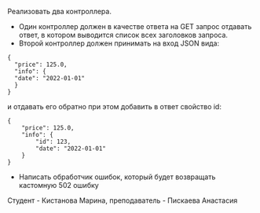 Реализовать два контроллера.

- Один контроллер должен в качестве ответа на GET запрос отдавать ответ, в котором выводится список всех заголовков запроса.
- Второй контроллер должен принимать на вход JSON вида:
```
{
  "price": 125.0,
  "info": {
  "date": "2022-01-01"
  }
}
```

и отдавать его обратно при этом добавить в ответ свойство id:
```
{
    "price": 125.0,
    "info": {
        "id": 123,
        "date": "2022-01-01"
    }
}
```
- Написать обработчик ошибок, который будет возвращать кастомную 502 ошибку

Студент - Кистанова Марина, преподаватель - Пискаева Анастасия